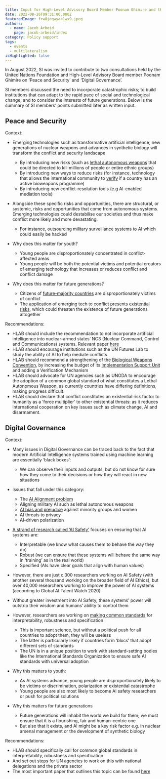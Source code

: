 ```yaml
---
title: Input for High-Level Advisory Board Member Poonam Ghimire and the UN Foundation
date: 2022-08-26T09:31:00.000Z
featuredImage: frw8jeqwyaa1wx9.jpeg
authors:
  - name: Jacob Arbeid
    page: jacob-arbeid/index
category: Policy support
tags:
  - events
  - multilateralism
isHighlighted: false
---
```

In August 2022, SI was invited to contribute to two consultations held by the United Nations Foundation and High-Level Advisory Board member Poonam Ghimire on ‘Peace and Security’ and ‘Digital Governance’. 

SI members discussed the need to incorporate catastrophic risks; to build institutions that can adapt to the rapid pace of social and technological change; and to consider the interests of future generations. Below is the summary of SI members’ points submitted later as written input.

## Peace and Security

Context:

* Emerging technologies such as transformative artificial intelligence, new generations of nuclear weapons and advances in synthetic biology will transform the conflict and security landscape

  * By introducing new risks (such as [lethal autonomous weapons](https://futureoflife.org/lethal-autonomous-weapons-systems/) that could be directed to kill millions of people or entire ethnic groups)
  * By introducing new ways to reduce risks (for instance, technology that allows the international community to [verify](http://www.vertic.org/media/assets/TV/TV89.pdf) if a country has an active bioweapons programme)
  * By introducing new conflict-resolution tools (e.g AI-enabled mediation tools)

* Alongside these specific risks and opportunities, there are structural, or systemic, risks and opportunities that come from autonomous systems. Emerging technologies could destabilise our societies and thus make conflict more likely and more devastating.

    * For instance, outsourcing military surveillance systems to AI which could easily be hacked

* Why does this matter for youth?

    * Young people are disproportionately concentrated in conflict-affected areas
    * Young people will be both the potential victims and potential creators of emerging technology that increases or reduces conflict and conflict damage

* Why does this matter for future generations?

    * Citizens of [future-majority countries](https://unfoundation.org/our-common-agenda/population-futures-report/) are disproportionately victims of conflict
    * The application of emerging tech to conflict presents [existential risks](https://futureoflife.org/background/existential-risk/), which could threaten the existence of future generations altogether

Recommendations:

* HLAB should include the recommendation to not incorporate artificial intelligence into nuclear-armed states’ NC3 (Nuclear Command, Control and Communications) systems. Relevant paper [here](https://www.cser.ac.uk/media/uploads/files/Avin_Amadae_Autonomy_and_machine_learning_at_the_interface_of_nuclear_weapons_computers_and_people.pdf)
* HLAB should encourage institutions such as the UN Futures Lab to study the ability of AI to help mediate conflicts
* HLAB should recommend a strengthening of the [Biological Weapons Convention](https://www.nti.org/analysis/articles/biological-weapons-convention/), by increasing the budget of its [Implementation Support Unit](https://www.un.org/disarmament/biological-weapons/implementation-support-unit/) and adding a Verification Mechanism
* HLAB should advocate for UN agencies such as UNODA to encourage the adoption of a common global standard of what constitutes a Lethal Autonomous Weapon, as currently countries have differing definitions, making progress difficult.
* HLAB should declare that conflict constitutes an existential risk factor to humanity as a ‘force multiplier’ to other existential threats: as it reduces international cooperation on key issues such as climate change, AI and disarmament.

## **Digital Governance**

Context:

* Many issues in Digital Governance can be traced back to the fact that modern Artificial Intelligence systems trained using machine learning are essentially ‘black boxes’:

    * We can observe their inputs and outputs, but do not know for sure how they come to their decisions or how they will react in new situations

* Issues that fall under this category:

    * The [AI Alignment problem](https://brianchristian.org/the-alignment-problem/)
    * Aligning military AI such as lethal autonomous weapons 
    * [AI bias and prejudice](https://partnershiponai.org/program/inclusive-research-design/) against minority groups and women
    * AI threats to privacy
    * AI-driven polarization 

* [A strand of research called ‘AI Safety’](https://cset.georgetown.edu/wp-content/uploads/CSET-Key-Concepts-in-AI-Safety-An-Overview.pdf) focuses on ensuring that AI systems are: 

    * Interpretable (we know what causes them to behave the way they do)
    * Robust (we can ensure that these systems will behave the same way in ‘training’ as in the real world)
    * Specified (AIs have clear goals that align with human values)

* However, there are just c.300 researchers working on AI Safety (with another several thousand working on the broader field of AI Ethics), but over 40,000 researchers working to improve the power of AI systems (according to Global AI Talent Watch 2020)

* Without greater investment into AI Safety, these systems’ power will outstrip their wisdom and humans’ ability to control them

* However, researchers are working on [making common standards](https://www.fhi.ox.ac.uk/wp-content/uploads/Standards_-FHI-Technical-Report.pdf) for interpretability, robustness and specification

    * This is important science, but without a political push for all countries to adopt them, they will be useless
    * The latter is particularly likely if countries form ‘blocs’ that adopt different sets of standards
    * The UN is in a unique position to work with standard-setting bodies like the International Standards Organization to ensure safe AI standards with universal adoption

* Why this matters to youth:

    * As AI systems advance, young people are disproportionately likely to be victims or discrimination, polarization or existential catastrophe
    * Young people are also most likely to become AI safety researchers or push for political solutions

* Why this matters for future generations

    * Future generations will inhabit the world we build for them; we must ensure that it is a flourishing, fair and human-centric one
    * But also that it exists, and AI might be a key risk factor e.g. in nuclear arsenal management or the development of synthetic biology

Recommendations:

* HLAB should specifically call for common global standards in interpretability, robustness and specification 
* And set out steps for UN agencies to work on this with national delegations and the private sector
* The most important paper that outlines this topic can be found [here](https://www.fhi.ox.ac.uk/wp-content/uploads/Standards_-FHI-Technical-Report.pdf)
